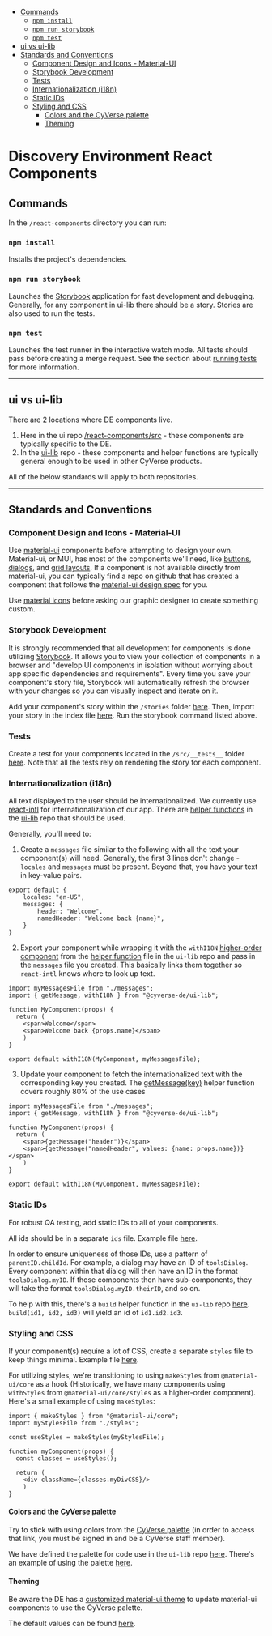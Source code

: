 -   [Commands](#commands)
    -   [`npm install`](#npm-install)
    -   [`npm run storybook`](#npm-run-storybook)
    -   [`npm test`](#npm-test)
-   [ui vs ui-lib](#ui-vs-ui-lib)
-   [Standards and Conventions](#standards-and-conventions)
    -   [Component Design and Icons - Material-UI](#component-design-and-icons---material-ui)
    -   [Storybook Development](#storybook-development)
    -   [Tests](#tests)
    -   [Internationalization (i18n)](#internationalization-i18n)
    -   [Static IDs](#static-ids)
    -   [Styling and CSS](#styling-and-css)
        -   [Colors and the CyVerse palette](#colors-and-the-cyverse-palette)
        -   [Theming](#theming)

# Discovery Environment React Components

## Commands

In the `/react-components` directory you can run:

### `npm install`

Installs the project's dependencies.

### `npm run storybook`

Launches the [Storybook](https://storybook.js.org/) application for fast development and debugging.
Generally, for any component in ui-lib there should be a story. Stories are also used to run the tests.

### `npm test`

Launches the test runner in the interactive watch mode. All tests should pass before creating a merge request.
See the section about [running tests](https://facebook.github.io/create-react-app/docs/running-tests) for more information.

---

## ui vs ui-lib

There are 2 locations where DE components live.

1. Here in the ui repo [/react-components/src](/react-components/src) - these components are typically specific to the DE.
2. In the [ui-lib](https://github.com/cyverse-de/ui-lib) repo - these components and helper functions are typically general enough to be used in other CyVerse products.

All of the below standards will apply to both repositories.

---

## Standards and Conventions

### Component Design and Icons - Material-UI

Use [material-ui](https://material-ui.com) components before attempting to design your own. Material-ui, or MUI, has most of the components we'll need, like [buttons](https://material-ui.com/components/buttons/), [dialogs](https://material-ui.com/components/dialogs/), and [grid layouts](https://material-ui.com/components/grid/). If a component is not available directly from material-ui, you can typically find a repo on github that has created a component that follows the [material-ui design spec](https://material.io/design/) for you.

Use [material icons](https://material.io/resources/icons) before asking our graphic designer to create something custom.

### Storybook Development

It is strongly recommended that all development for components is done utilizing [Storybook](https://storybook.js.org/). It allows you to view your collection of components in a browser and "develop UI components in isolation without worrying about app specific dependencies and requirements". Every time you save your component's story file, Storybook will automatically refresh the browser with your changes so you can visually inspect and iterate on it.

Add your component's story within the `/stories` folder [here](/react-components/stories). Then, import your story in the index file [here](/react-components/stories/index.stories.js). Run the storybook command listed above.

### Tests

Create a test for your components located in the `/src/__tests__` folder [here](/react-components/src/__tests__). Note that all the tests rely on rendering the story for each component.

### Internationalization (i18n)

All text displayed to the user should be internationalized. We currently use [react-intl](https://github.com/formatjs/react-intl) for internationalization of our app. There are [helper functions](https://github.com/cyverse-de/ui-lib/blob/master/src/util/I18NWrapper.js) in the [ui-lib](https://github.com/cyverse-de/ui-lib) repo that should be used.

Generally, you'll need to:

1. Create a `messages` file similar to the following with all the text your component(s) will need. Generally, the first 3 lines don't change - `locales` and `messages` must be present. Beyond that, you have your text in key-value pairs.

```
export default {
    locales: "en-US",
    messages: {
        header: "Welcome",
        namedHeader: "Welcome back {name}",
    }
}
```

2. Export your component while wrapping it with the `withI18N` [higher-order component](https://reactjs.org/docs/higher-order-components.html) from the [helper function](https://github.com/cyverse-de/ui-lib/blob/master/src/util/I18NWrapper.js) file in the `ui-lib` repo and pass in the `messages` file you created. This basically links them together so `react-intl` knows where to look up text.

```
import myMessagesFile from "./messages";
import { getMessage, withI18N } from "@cyverse-de/ui-lib";

function MyComponent(props) {
  return (
    <span>Welcome</span>
    <span>Welcome back {props.name}</span>
    )
}

export default withI18N(MyComponent, myMessagesFile);
```

3. Update your component to fetch the internationalized text with the corresponding key you created. The [getMessage(key)](https://github.com/cyverse-de/ui-lib/blob/78880901c263c14ea697a5abd9b607fbd776ec4b/src/util/I18NWrapper.js#L29-L34) helper function covers roughly 80% of the use cases

```
import myMessagesFile from "./messages";
import { getMessage, withI18N } from "@cyverse-de/ui-lib";

function MyComponent(props) {
  return (
    <span>{getMessage("header")}</span>
    <span>{getMessage("namedHeader", values: {name: props.name})}</span>
    )
}

export default withI18N(MyComponent, myMessagesFile);
```

### Static IDs

For robust QA testing, add static IDs to all of your components.

All ids should be in a separate `ids` file. Example file [here](/react-components/src/analysis/ids.js).

In order to ensure uniqueness of those IDs, use a pattern of `parentID.childId`. For example, a dialog may have an ID of `toolsDialog`. Every component within that dialog will then have an ID in the format `toolsDialog.myID`. If those components then have sub-components, they will take the format `toolsDialog.myID.theirID`, and so on.

To help with this, there's a `build` helper function in the `ui-lib` repo [here](https://github.com/cyverse-de/ui-lib/blob/master/src/util/DebugIDUtil.js). `build(id1, id2, id3)` will yield an id of `id1.id2.id3`.

### Styling and CSS

If your component(s) require a lot of CSS, create a separate `styles` file to keep things minimal. Example file [here](/react-components/src/analysis/style.js).

For utilizing styles, we're transitioning to using `makeStyles` from `@material-ui/core` as a hook (Historically, we have many components using `withStyles` from `@material-ui/core/styles` as a higher-order component). Here's a small example of using `makeStyles`:

```
import { makeStyles } from "@material-ui/core";
import myStylesFile from "./styles";

const useStyles = makeStyles(myStylesFile);

function myComponent(props) {
  const classes = useStyles();

  return (
    <div className={classes.myDivCSS}/>
    )
}
```

#### Colors and the CyVerse palette

Try to stick with using colors from the [CyVerse palette](https://wiki.cyverse.org/wiki/display/COM/CyVerse+Color+Palette) (in order to access that link, you must be signed in and be a CyVerse staff member).

We have defined the palette for code use in the `ui-lib` repo [here](https://github.com/cyverse-de/ui-lib/blob/master/src/util/CyVersePalette.js). There's an example of using the palette [here](/react-components/src/analysis/style.js).

#### Theming

Be aware the DE has a [customized material-ui theme](/react-components/src/lib.js) to update material-ui components to use the CyVerse palette.

The default values can be found [here](https://material-ui.com/customization/default-theme/).
